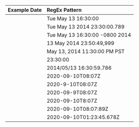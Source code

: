 | Example Date | RegEx Pattern |
| :-------------------- | :----------------------- | 
    | Tue May 13 16:30:00 | [a-zA-Z]{3} [a-zA-Z]{3} \d{2} \d{2}:\d{2}:\d{2} |
    | Tue May 13 2014 23:30:00.789 | [a-zA-Z]{3} [a-zA-Z]{3} \d{2} \d{4} \d{2}:\d{2}:\d{2}.\d{3} |
    | Tue May 13 16:30:00 -0800 2014 | [a-zA-Z]{3} [a-zA-Z]{3} \d{2} \d{2}:\d{2}:\d{2} -\d{4} \d{4} |
    | 13 May 2014 23:50:49,999 | \d{2} [a-zA-Z]{3} \d{4} \d{2}:\d{2}:\d{2},\d{3} |
    | May 13, 2014 11:30:00 PM PST | [a-zA-Z]{3} \d{2}, \d{4} \d{2}:\d{2}:\d{2} [a-zA-Z]{2} [a-zA-Z]{3} |
    | 23:30:00 | \d{2}:\d{2}:\d{2} |
    | 2014/05/13 16:30:59.786 | \d{4}/\d{2}/\d{2} \d{2}:\d{2}:\d{2}.\d{2}\d |
    | 2020-09-10T08:07Z | \d{4}-\d{1,2}-\d{1,2}T\d{1,2}:\d{2}Z |
    | 2020-9-10T08:07Z | \d{4}-\d{1,2}-\d{1,2}T\d{1,2}:\d{2}Z |
    | 2020-09-9T08:07Z | \d{4}-\d{1,2}-\d{1,2}T\d{1,2}:\d{2}Z |
    | 2020-09-10T8:07Z | \d{4}-\d{1,2}-\d{1,2}T\d{1,2}:\d{2}Z |
    | 2020-09-10T08:07:89Z | \d{4}-\d{1,2}-\d{1,2}T\d{1,2}:\d{2}:\d{2}Z |
    | 2020-09-10T01:23:45.678Z | \d{4}-\d{1,2}-\d{1,2}T\d{1,2}:\d{2}\:\d{2}\.\d{3}Z |
